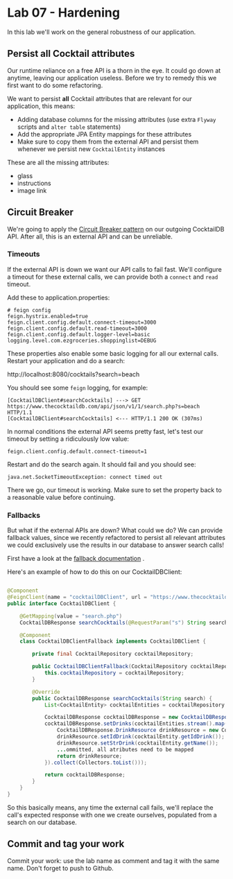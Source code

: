 # Lab 07 - Hardening

In this lab we'll work on the general robustness of our application.

## Persist all Cocktail attributes

Our runtime reliance on a free API is a thorn in the eye. It could go down at anytime, leaving our application useless.
Before we try to remedy this we first want to do some refactoring.

We want to persist **all** Cocktail attributes that are relevant for our application, this means:

* Adding database columns for the missing attributes (use extra ``Flyway`` scripts and ``alter table`` statements)
* Add the appropriate JPA Entity mappings for these attributes
* Make sure to copy them from the external API and persist them whenever we persist new ``CocktailEntity`` instances

These are all the missing attributes:

* glass
* instructions
* image link

## Circuit Breaker

We're going to apply the [Circuit Breaker pattern](https://en.wikipedia.org/wiki/Circuit_breaker_design_pattern) on our
outgoing CocktailDB API. After all, this is an external API and can be unreliable.

### Timeouts

If the external API is down we want our API calls to fail fast. We'll configure a timeout for these external calls, we
can provide both a ``connect`` and ``read`` timeout.

Add these to application.properties:

```properties
# feign config
feign.hystrix.enabled=true
feign.client.config.default.connect-timeout=3000
feign.client.config.default.read-timeout=3000
feign.client.config.default.logger-level=basic
logging.level.com.ezgroceries.shoppinglist=DEBUG
```

These properties also enable some basic logging for all our external calls. Restart your application and do a search:

http://localhost:8080/cocktails?search=beach

You should see some ``feign`` logging, for example:

```
[CocktailDBClient#searchCocktails] ---> GET https://www.thecocktaildb.com/api/json/v1/1/search.php?s=beach HTTP/1.1
[CocktailDBClient#searchCocktails] <--- HTTP/1.1 200 OK (307ms)
```

In normal conditions the external API seems pretty fast, let's test our timeout by setting a ridiculously low value:

```properties
feign.client.config.default.connect-timeout=1
```

Restart and do the search again. It should fail and you should see:

```
java.net.SocketTimeoutException: connect timed out
```

There we go, our timeout is working. Make sure to set the property back to a reasonable value before continuing.

### Fallbacks

But what if the external APIs are down? What could we do? We can provide fallback values, since we recently refactored
to persist all relevant attributes we could exclusively use the results in our database to answer search calls!

First have a look at
the [fallback documentation](https://cloud.spring.io/spring-cloud-netflix/multi/multi_spring-cloud-feign.html#spring-cloud-feign-hystrix-fallback)
.

Here's an example of how to do this on our CocktailDBClient:

```java

@Component
@FeignClient(name = "cocktailDBClient", url = "https://www.thecocktaildb.com/api/json/v1/1", fallback = CocktailDBClient.CocktailDBClientFallback.class)
public interface CocktailDBClient {

    @GetMapping(value = "search.php")
    CocktailDBResponse searchCocktails(@RequestParam("s") String search);

    @Component
    class CocktailDBClientFallback implements CocktailDBClient {

        private final CocktailRepository cocktailRepository;

        public CocktailDBClientFallback(CocktailRepository cocktailRepository) {
            this.cocktailRepository = cocktailRepository;
        }

        @Override
        public CocktailDBResponse searchCocktails(String search) {
            List<CocktailEntity> cocktailEntities = cocktailRepository.findByNameContainingIgnoreCase(search);

            CocktailDBResponse cocktailDBResponse = new CocktailDBResponse();
            cocktailDBResponse.setDrinks(cocktailEntities.stream().map(cocktailEntity -> {
                CocktailDBResponse.DrinkResource drinkResource = new CocktailDBResponse.DrinkResource();
                drinkResource.setIdDrink(cocktailEntity.getIdDrink());
                drinkResource.setStrDrink(cocktailEntity.getName());
                ...ommitted, all atributes need to be mapped
                return drinkResource;
            }).collect(Collectors.toList()));

            return cocktailDBResponse;
        }
    }
}
``` 

So this basically means, any time the external call fails, we'll replace the call's expected response with one we create
ourselves, populated from a search on our database.

## Commit and tag your work

Commit your work: use the lab name as comment and tag it with the same name. Don't forget to push to Github.